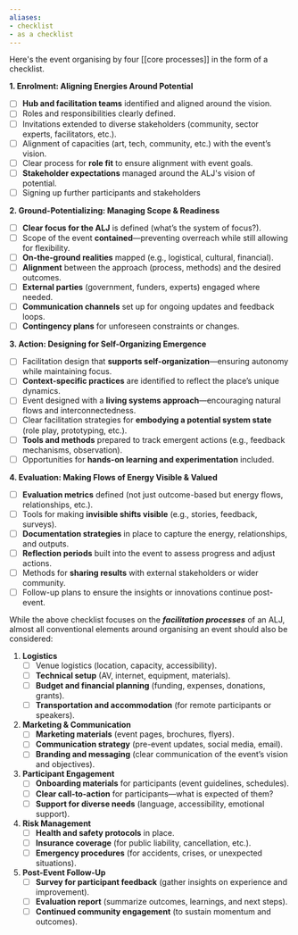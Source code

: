 ```yaml
---
aliases:
- checklist
- as a checklist
---
```


Here's the event organising by four [[core processes]] in the form of a checklist.

**1. Enrolment: Aligning Energies Around Potential**

- [ ]  **Hub and facilitation teams** identified and aligned around the vision.
- [ ]  Roles and responsibilities clearly defined.
- [ ]  Invitations extended to diverse stakeholders (community, sector experts, facilitators, etc.).
- [ ]  Alignment of capacities (art, tech, community, etc.) with the event’s vision.
- [ ]  Clear process for **role fit** to ensure alignment with event goals.
- [ ]  **Stakeholder expectations** managed around the ALJ's vision of potential.
- [ ] Signing up further participants and stakeholders

**2. Ground-Potentializing: Managing Scope & Readiness**

- [ ]  **Clear focus for the ALJ** is defined (what’s the system of focus?).
- [ ]  Scope of the event **contained**—preventing overreach while still allowing for flexibility.
- [ ]  **On-the-ground realities** mapped (e.g., logistical, cultural, financial).
- [ ]  **Alignment** between the approach (process, methods) and the desired outcomes.
- [ ]  **External parties** (government, funders, experts) engaged where needed.
- [ ]  **Communication channels** set up for ongoing updates and feedback loops.
- [ ]  **Contingency plans** for unforeseen constraints or changes.

**3. Action: Designing for Self-Organizing Emergence**

- [ ]  Facilitation design that **supports self-organization**—ensuring autonomy while maintaining focus.
- [ ]  **Context-specific practices** are identified to reflect the place’s unique dynamics.
- [ ]  Event designed with a **living systems approach**—encouraging natural flows and interconnectedness.
- [ ]  Clear facilitation strategies for **embodying a potential system state** (role play, prototyping, etc.).
- [ ]  **Tools and methods** prepared to track emergent actions (e.g., feedback mechanisms, observation).
- [ ]  Opportunities for **hands-on learning and experimentation** included.

**4. Evaluation: Making Flows of Energy Visible & Valued**

- [ ]  **Evaluation metrics** defined (not just outcome-based but energy flows, relationships, etc.).
- [ ]  Tools for making **invisible shifts visible** (e.g., stories, feedback, surveys).
- [ ]  **Documentation strategies** in place to capture the energy, relationships, and outputs.
- [ ]  **Reflection periods** built into the event to assess progress and adjust actions.
- [ ]  Methods for **sharing results** with external stakeholders or wider community.
- [ ]  Follow-up plans to ensure the insights or innovations continue post-event.

While the above checklist focuses on the ***facilitation processes*** of an ALJ, almost all conventional elements around organising an event should also be considered:

1. **Logistics**
    - [ ]  Venue logistics (location, capacity, accessibility).
    - [ ]  **Technical setup** (AV, internet, equipment, materials).
    - [ ]  **Budget and financial planning** (funding, expenses, donations, grants).
    - [ ]  **Transportation and accommodation** (for remote participants or speakers).

2. **Marketing & Communication**
    - [ ]  **Marketing materials** (event pages, brochures, flyers).
    - [ ]  **Communication strategy** (pre-event updates, social media, email).
    - [ ]  **Branding and messaging** (clear communication of the event’s vision and objectives).

3. **Participant Engagement**
    - [ ]  **Onboarding materials** for participants (event guidelines, schedules).
    - [ ]  **Clear call-to-action** for participants—what is expected of them?
    - [ ]  **Support for diverse needs** (language, accessibility, emotional support).

4. **Risk Management** 
    - [ ]  **Health and safety protocols** in place.
    - [ ]  **Insurance coverage** (for public liability, cancellation, etc.).
    - [ ]  **Emergency procedures** (for accidents, crises, or unexpected situations).

5. **Post-Event Follow-Up** 
    - [ ]  **Survey for participant feedback** (gather insights on experience and improvement).
    - [ ]  **Evaluation report** (summarize outcomes, learnings, and next steps).
    - [ ]  **Continued community engagement** (to sustain momentum and outcomes).